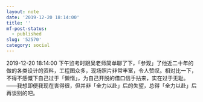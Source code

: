 ```yaml
---
layout: note
date: '2019-12-20 18:14:00'
title: ''
mf-post-status:
  - published
slug: '52570'
category: social
---
```

2019-12-20 18:14:00 下午监考时跟吴老师简单聊了下，「参观」了他近二十年的做的各类设计的资料，工程图众多，现场照片非常丰富，令人赞叹。相对比一下，不得不感慨下自己过于「懒惰」，为自己开脱的借口信手拈来，实在过于无耻。——我想即便我现在丧得很，但并非「全力以赴」后的失望，总得「全力以赴」后再谈别的吧。